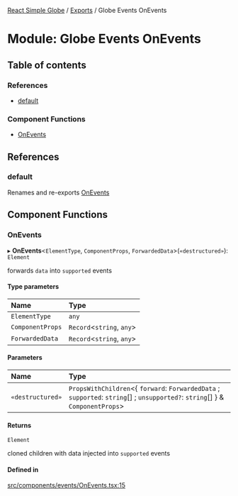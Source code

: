 [React Simple Globe](../README.md) / [Exports](../modules.md) / Globe Events OnEvents

# Module: Globe Events OnEvents

## Table of contents

### References

- [default](Globe_Events_OnEvents.md#default)

### Component Functions

- [OnEvents](Globe_Events_OnEvents.md#onevents)

## References

### default

Renames and re-exports [OnEvents](Globe_Events_OnEvents.md#onevents)

## Component Functions

### OnEvents

▸ **OnEvents**<`ElementType`, `ComponentProps`, `ForwardedData`\>(`«destructured»`): `Element`

forwards `data` into `supported` events

#### Type parameters

| Name | Type |
| :------ | :------ |
| `ElementType` | `any` |
| `ComponentProps` | `Record`<`string`, `any`\> |
| `ForwardedData` | `Record`<`string`, `any`\> |

#### Parameters

| Name | Type |
| :------ | :------ |
| `«destructured»` | `PropsWithChildren`<{ `forward`: `ForwardedData` ; `supported`: `string`[] ; `unsupported?`: `string`[]  } & `ComponentProps`\> |

#### Returns

`Element`

cloned children with data injected into `supported` events

#### Defined in

[src/components/events/OnEvents.tsx:15](https://github.com/Gaushao/d3-react-globe/blob/0a8a5c1/src/components/events/OnEvents.tsx#L15)
